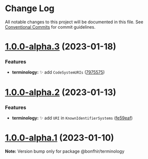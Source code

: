 # Change Log

All notable changes to this project will be documented in this file.
See [Conventional Commits](https://conventionalcommits.org) for commit guidelines.

# [1.0.0-alpha.3](https://github.com/bonfhir/bonfhir/compare/@bonfhir/terminology@1.0.0-alpha.2...@bonfhir/terminology@1.0.0-alpha.3) (2023-01-18)


### Features

* **terminology:** :sparkles: add `CodeSystemURIs` ([7975575](https://github.com/bonfhir/bonfhir/commit/7975575f07ae44e427532345af3640961aea8dc8))





# [1.0.0-alpha.2](https://github.com/bonfhir/bonfhir/compare/@bonfhir/terminology@1.0.0-alpha.1...@bonfhir/terminology@1.0.0-alpha.2) (2023-01-13)


### Features

* **terminology:** :sparkles: add `URI` in `KnownIdentifierSystems` ([fe59eaf](https://github.com/bonfhir/bonfhir/commit/fe59eaff251a55ef41687b57db26eca9dde30664))





# [1.0.0-alpha.1](https://github.com/bonfhir/bonfhir/compare/@bonfhir/terminology@1.0.0-alpha.0...@bonfhir/terminology@1.0.0-alpha.1) (2023-01-10)

**Note:** Version bump only for package @bonfhir/terminology
